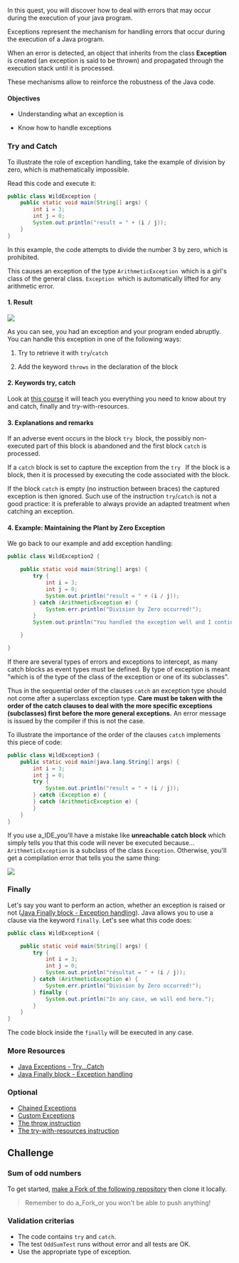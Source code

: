 In this quest, you will discover how to deal with errors that may occur during the execution of your java program.

Exceptions represent the mechanism for handling errors that occur during the execution of a Java program.

When an error is detected, an object that inherits from the class **Exception** is created (an exception is said to be thrown) and propagated through the execution stack until it is processed.

These mechanisms allow to reinforce the robustness of the Java code.

#### Objectives

- Understanding what an exception is

- Know how to handle exceptions

### Try and Catch

To illustrate the role of exception handling, take the example of division by zero, which is mathematically impossible.

Read this code and execute it:

```java
public class WildException {
    public static void main(String[] args) {
        int i = 3;
        int j = 0;
        System.out.println("result = " + (i / j));
    }
}

```

In this example, the code attempts to divide the number 3 by zero, which is prohibited.

This causes an exception of the type `ArithmeticException `which is a girl's class of the general class. `Exception `which is automatically lifted for any arithmetic error.

#### 1. Result

![](https://image.noelshack.com/fichiers/2019/45/5/1573237943-exception1.jpg)

As you can see, you had an exception and your program ended abruptly. You can handle this exception in one of the following ways:

1. Try to retrieve it with `try`/`catch`

1. Add the keyword `throws` in the declaration of the block

#### 2. Keywords try, catch

Look at [this course](https://www.baeldung.com/java-exceptions) it will teach you everything you need to know about try and catch, finally and try-with-resources.

#### 3. Explanations and remarks

If an adverse event occurs in the block `try `block, the possibly non-executed part of this block is abandoned and the first block `catch` is processed.

If a  `catch` block is set to capture the exception from the `try ` If the block is a block, then it is processed by executing the code associated with the block.

If the block `catch` is empty (no instruction between braces) the captured exception is then ignored. Such use of the instruction `try`/`catch` is not a good practice: it is preferable to always provide an adapted treatment when catching an exception.

#### 4. Example: Maintaining the Plant by Zero Exception

We go back to our example and add exception handling:

```java
public class WildException2 {

    public static void main(String[] args) {
        try {
            int i = 3;
            int j = 0;
            System.out.println("result = " + (i / j));
        } catch (ArithmeticException e) {
            System.err.println("Division by Zero occurred!");
        }
        System.out.println("You handled the exception well and I continued the execution.");

    }

}

```

If there are several types of errors and exceptions to intercept, as many catch blocks as event types must be defined. By type of exception is meant "which is of the type of the class of the exception or one of its subclasses".

Thus in the sequential order of the clauses `catch` an exception type should not come after a superclass exception type. **Care must be taken with the order of the catch clauses to deal with the more specific exceptions (subclasses) first before the more general exceptions.** An error message is issued by the compiler if this is not the case.

To illustrate the importance of the order of the clauses `catch` implements this piece of code:

```java
public class WildException3 {
    public static void main(java.lang.String[] args) {
        int i = 3;
        int j = 0;
        try {
            System.out.println("result = " + (i / j));
        } catch (Exception e) {
        } catch (ArithmeticException e) {
        }
    }
}

```

If you use a_IDE_you'll have a mistake like **unreachable catch block** which simply tells you that this code will never be executed because... `ArithmeticException` is a subclass of the class `Exception`.
Otherwise, you'll get a compilation error that tells you the same thing:

![](https://image.noelshack.com/fichiers/2019/45/5/1573238099-exception2.jpg)

### Finally

Let's say you want to perform an action, whether an exception is raised or not ([Java Finally block - Exception handling](https://beginnersbook.com/2013/04/java-finally-block/)). Java allows you to use a clause via the keyword `finally`. Let's see what this code does:

```java
public class WildException4 {

    public static void main(String[] args) {
        try {
            int i = 3;
            int j = 0;
            System.out.println("résultat = " + (i / j));
        } catch (ArithmeticException e) {
            System.err.println("Division by Zero occurred!");
        } finally {
            System.out.println("In any case, we will end here.");
        }
    }
}

```

The code block inside the `finally` will be executed in any case.

### More Resources 

* [Java Exceptions - Try...Catch](https://www.w3schools.com/java/java_try_catch.asp)
* [Java Finally block - Exception handling](https://beginnersbook.com/2013/04/java-finally-block/)

### Optional

* [Chained Exceptions](https://docs.oracle.com/javase/tutorial/essential/exceptions/chained.html)
* [Custom Exceptions](https://docs.oracle.com/javase/tutorial/essential/exceptions/creating.html)
* [The throw instruction](https://docs.oracle.com/javase/tutorial/essential/exceptions/throwing.html)
* [The try-with-resources instruction](https://docs.oracle.com/javase/tutorial/essential/exceptions/tryResourceClose.html)

## Challenge

### Sum of odd numbers

To get started, [make a Fork of the following repository](https://github.com/ice09/quest_java_exceptions.git) then clone it locally.
> Remember to do a_Fork_or you won't be able to push anything!

### Validation criterias

* The code contains `try` and `catch`.
* The test `OddSumTest` runs without error and all tests are OK.
* Use the appropriate type of exception.

